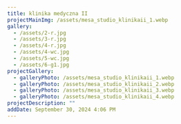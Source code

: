 ```yaml
---
title: klinika medyczna II
projectMainImg: /assets/mesa_studio_klinikaii_1.webp
gallery:
  - /assets/2-r.jpg
  - /assets/3-r.jpg
  - /assets/4-r.jpg
  - /assets/4-wc.jpg
  - /assets/5-wc.jpg
  - /assets/6-g1.jpg
projectGallery:
  - galleryPhoto: /assets/mesa_studio_klinikaii_1.webp
  - galleryPhoto: /assets/mesa_studio_klinikaii_2.webp
  - galleryPhoto: /assets/mesa_studio_klinikaii_3.webp
  - galleryPhoto: /assets/mesa_studio_klinikaii_4.webp
projectDescription: ""
addDate: September 30, 2024 4:06 PM
---
```

